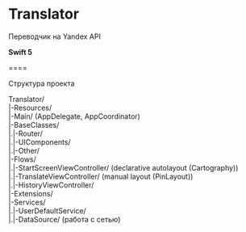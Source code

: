 # Translator
Переводчик на Yandex API 

**Swift 5**

====

Структура проекта

Translator/  
|-Resources/  
|-Main/ (AppDelegate, AppCoordinator)  
|-BaseClasses/  
|.|-Router/  
|.|-UIComponents/  
|.|-Other/    
|-Flows/  
|.|-StartScreenViewController/ (declarative autolayout (Cartography))  
|.|-TranslateViewController/ (manual layout (PinLayout))  
|.|-HistoryViewController/  
|-Extensions/  
|-Services/  
|.|-UserDefaultService/  
|.|-DataSource/ (работа с сетью)
